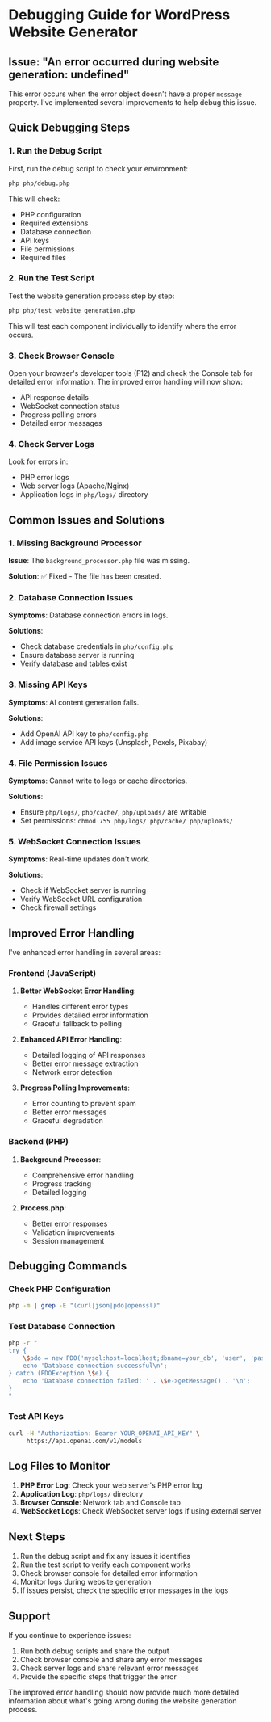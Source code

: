 # Debugging Guide for WordPress Website Generator

## Issue: "An error occurred during website generation: undefined"

This error occurs when the error object doesn't have a proper `message` property. I've implemented several improvements to help debug this issue.

## Quick Debugging Steps

### 1. Run the Debug Script

First, run the debug script to check your environment:

```bash
php php/debug.php
```

This will check:
- PHP configuration
- Required extensions
- Database connection
- API keys
- File permissions
- Required files

### 2. Run the Test Script

Test the website generation process step by step:

```bash
php php/test_website_generation.php
```

This will test each component individually to identify where the error occurs.

### 3. Check Browser Console

Open your browser's developer tools (F12) and check the Console tab for detailed error information. The improved error handling will now show:

- API response details
- WebSocket connection status
- Progress polling errors
- Detailed error messages

### 4. Check Server Logs

Look for errors in:
- PHP error logs
- Web server logs (Apache/Nginx)
- Application logs in `php/logs/` directory

## Common Issues and Solutions

### 1. Missing Background Processor

**Issue**: The `background_processor.php` file was missing.

**Solution**: ✅ Fixed - The file has been created.

### 2. Database Connection Issues

**Symptoms**: Database connection errors in logs.

**Solutions**:
- Check database credentials in `php/config.php`
- Ensure database server is running
- Verify database and tables exist

### 3. Missing API Keys

**Symptoms**: AI content generation fails.

**Solutions**:
- Add OpenAI API key to `php/config.php`
- Add image service API keys (Unsplash, Pexels, Pixabay)

### 4. File Permission Issues

**Symptoms**: Cannot write to logs or cache directories.

**Solutions**:
- Ensure `php/logs/`, `php/cache/`, `php/uploads/` are writable
- Set permissions: `chmod 755 php/logs/ php/cache/ php/uploads/`

### 5. WebSocket Connection Issues

**Symptoms**: Real-time updates don't work.

**Solutions**:
- Check if WebSocket server is running
- Verify WebSocket URL configuration
- Check firewall settings

## Improved Error Handling

I've enhanced error handling in several areas:

### Frontend (JavaScript)

1. **Better WebSocket Error Handling**:
   - Handles different error types
   - Provides detailed error information
   - Graceful fallback to polling

2. **Enhanced API Error Handling**:
   - Detailed logging of API responses
   - Better error message extraction
   - Network error detection

3. **Progress Polling Improvements**:
   - Error counting to prevent spam
   - Better error messages
   - Graceful degradation

### Backend (PHP)

1. **Background Processor**:
   - Comprehensive error handling
   - Progress tracking
   - Detailed logging

2. **Process.php**:
   - Better error responses
   - Validation improvements
   - Session management

## Debugging Commands

### Check PHP Configuration
```bash
php -m | grep -E "(curl|json|pdo|openssl)"
```

### Test Database Connection
```bash
php -r "
try {
    \$pdo = new PDO('mysql:host=localhost;dbname=your_db', 'user', 'pass');
    echo 'Database connection successful\n';
} catch (PDOException \$e) {
    echo 'Database connection failed: ' . \$e->getMessage() . '\n';
}
"
```

### Test API Keys
```bash
curl -H "Authorization: Bearer YOUR_OPENAI_API_KEY" \
     https://api.openai.com/v1/models
```

## Log Files to Monitor

1. **PHP Error Log**: Check your web server's PHP error log
2. **Application Log**: `php/logs/` directory
3. **Browser Console**: Network tab and Console tab
4. **WebSocket Logs**: Check WebSocket server logs if using external server

## Next Steps

1. Run the debug script and fix any issues it identifies
2. Run the test script to verify each component works
3. Check browser console for detailed error information
4. Monitor logs during website generation
5. If issues persist, check the specific error messages in the logs

## Support

If you continue to experience issues:

1. Run both debug scripts and share the output
2. Check browser console and share any error messages
3. Check server logs and share relevant error messages
4. Provide the specific steps that trigger the error

The improved error handling should now provide much more detailed information about what's going wrong during the website generation process. 